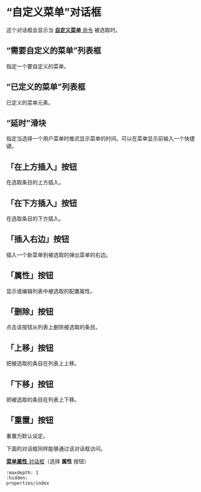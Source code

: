 # “自定义菜单”对话框

这个对话框会显示当
[**自定义菜单** 命令](../../cmd/tools/customize_menu) 被选取时。

## “需要自定义的菜单”列表框

指定一个要自定义的菜单。

## “已定义的菜单”列表框

已定义的菜单元素。

## “延时”滑块

指定当选择一个用户菜单时推迟显示菜单的时间。可以在菜单显示前输入一个快捷键。

## 「在上方插入」按钮

在选取条目的上方插入。

## 「在下方插入」按钮

在选取条目的下方插入。

## 「插入右边」按钮

插入一个新菜单到被选取的弹出菜单的右边。

## 「属性」按钮

显示或编辑列表中被选取的配置属性。

## 「删除」按钮

点击该按钮从列表上删除被选取的条目。

## 「上移」按钮

把被选取的条目在列表上上移。

## 「下移」按钮

把被选取的条目在列表上下移。

## 「重置」按钮

重置为默认设定。

下面的对话框同样能够通过该对话框访问。

[**菜单属性** 对话框](properties/index)（选择 **属性** 按钮）


```{toctree}
:maxdepth: 1
:hidden:
properties/index
```
